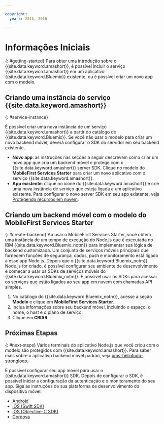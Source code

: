 ```yaml
---

copyright:
  years: 2015, 2016

---
```


# Informações Iniciais
{: #getting-started}
Para obter uma introdução sobre o {{site.data.keyword.amashort}}, é possível incluir o serviço {{site.data.keyword.amashort}} em um aplicativo {{site.data.keyword.Bluemix}} existente, ou é possível criar um novo app com o modelo.  

## Criando uma instância do serviço {{site.data.keyword.amashort}}
{: #service-instance}

É possível criar uma nova instância de um serviço {{site.data.keyword.amashort}} a partir do catálogo do {{site.data.keyword.Bluemix}}.  Se você não usar o modelo para criar um novo backend móvel, deverá configurar o SDK do servidor em seu backend existente.


  * **Novo app**: as instruções nas seções a seguir descrevem como criar um novo app que cria um backend móvel e protege com o {{site.data.keyword.amashort}} server SDK. Clique no modelo do **MobileFirst Services Starter** para criar um novo aplicativo com o serviço {{site.data.keyword.amashort}}.
  * **App existente**: clique no ícone do {{site.data.keyword.amashort}} e crie uma nova instância de serviço que esteja ligada a um aplicativo existente. Para
configurar o novo server SDK em seu app existente, veja [Protegendo recursos em nuvem](protecting-resources.html).


## Criando um backend móvel com o modelo do MobileFirst Services Starter
{: #create-backend}
Ao usar o MobileFirst Services Starter, você obtém uma instância de um tempo de execução do Node.js que é executada no IBM {{site.data.keyword.Bluemix_notm}} para implementar sua lógica de backend customizada. Um conjunto de serviços móveis principais que fornecem funções de segurança, dados, push e monitoramento está ligado a esse app Node.js. Depois que o {{site.data.keyword.Bluemix_notm}} Node.js for criado, é possível configurar seu ambiente de desenvolvimento e começar a usar os SDKs de serviços móveis do {{site.data.keyword.Bluemix_notm}}. É possível usar os SDKs para acessar os serviços que estão ligados ao seu app em nuvem com chamadas API simples.

1. No catálogo do {{site.data.keyword.Bluemix_notm}}, acesse a seção **Modelo** e clique em **MobileFirst Services Starter**.
1. Inclua informações sobre seu backend móvel, incluindo o espaço, o nome, o host e o plano de serviço.
1. Clique em **CRIAR**.



## Próximas Etapas
{: #next-steps}
Vários terminais do aplicativo Node.js que você criou com o modelo são protegidos com {{site.data.keyword.amashort}}. Para saber mais sobre o aplicativo backend móvel padrão, veja [bms-hellotodo-strongloop](https://github.com/ibm-bluemix-mobile-services/bms-hellotodo-strongloop).

É possível configurar seu app móvel para usar o {{site.data.keyword.amashort}} SDK.  Depois de configurar o SDK, é possível iniciar a configuração da autenticação e o monitoramento do seu app.  Siga as instruções de sua plataforma de desenvolvimento do dispositivo móvel:

* [Android](getting-started-android.html)
* [iOS (Swift SDK)](getting-started-ios.html)
* [iOS (Objective-C SDK)](getting-started-ios.html)
* [Cordova](getting-started-cordova.html)
